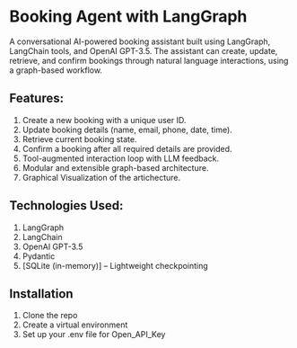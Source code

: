 # Booking Agent with LangGraph
A conversational AI-powered booking assistant built using LangGraph, LangChain tools, and OpenAI GPT-3.5. The assistant can create, update, retrieve, and confirm bookings through natural language interactions, using a graph-based workflow.

## Features:
1. Create a new booking with a unique user ID.
2. Update booking details (name, email, phone, date, time).
3. Retrieve current booking state.
4. Confirm a booking after all required details are provided.
5. Tool-augmented interaction loop with LLM feedback.
6. Modular and extensible graph-based architecture.
7. Graphical Visualization of the artichecture.

## Technologies Used:
1. LangGraph
2. LangChain
3. OpenAI GPT-3.5
4. Pydantic
5. [SQLite (in-memory)] – Lightweight checkpointing

## Installation
1. Clone the repo
2. Create a virtual environment
3. Set up your .env file for Open_API_Key


